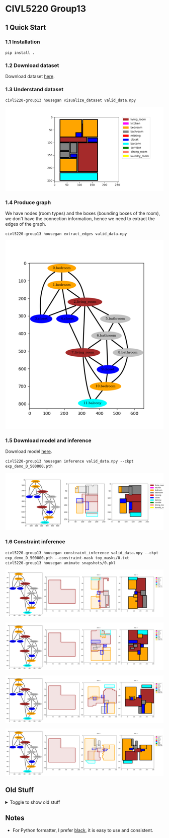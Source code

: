 # CIVL5220 Group13

## 1 Quick Start

### 1.1 Installation

```
pip install .
```

### 1.2 Download dataset

Download dataset [here](https://hkustconnect-my.sharepoint.com/:f:/g/personal/zniu_connect_ust_hk/EiWYJksoDsNDk5tqfRap70UBT2-jjNHCO7uPfQpFiucSAQ?e=LQ0v3d).

### 1.3 Understand dataset

```
civl5220-group13 housegan visualize_dataset valid_data.npy
```

![](./images/visualize-dataset.png)

### 1.4 Produce graph

We have nodes (room types) and the boxes (bounding boxes of the room), we don't have the connection information, hence we need to extract the edges of the graph.

```
civl5220-group13 housegan extract_edges valid_data.npy
```

![](./images/graph.png)

### 1.5 Download model and inference

Download model [here](https://hkustconnect-my.sharepoint.com/:f:/g/personal/zniu_connect_ust_hk/EiWYJksoDsNDk5tqfRap70UBT2-jjNHCO7uPfQpFiucSAQ?e=LQ0v3d).

```
civl5220-group13 housegan inference valid_data.npy --ckpt exp_demo_D_500000.pth
```

![](./images/inference.png)

### 1.6 Constraint inference

```
civl5220-group13 housegan constraint_inference valid_data.npy --ckpt exp_demo_D_500000.pth --constraint-mask toy_masks/0.txt
civl5220-group13 housegan animate snapshots/0.pkl
```

![](./images/generated-0.gif)

![](./images/generated-1.gif)

![](./images/generated-2.gif)

![](./images/generated-3.gif)

## Old Stuff

<details>

<summary> Toggle to show old stuff </summary>

## Run

### HouseGANPP

Clone the houseganpp repo,

```
git clone https://github.com/ennauata/houseganpp
```

or clone this repo recursively.

```
git clone --recurse-submodules https://github.com/enhuiz/civl5220-group13
```

Then go to the houseganpp folder, install requirements

```
pip intall -r requirements.txt
```

(or just run it and install what is missing, version seems not important for houseganpp tested on nov. 6, 2021)

After this, you need to change the path in `data/sample_list.txt` like this:

```
-/home/nelson/Workspace/autodesk/autodesk/rplan_2/json_data_update/7513.json
+data/json/7513.json
```

Run `python test.py`, you will get the `dump` folder, which contains something like:

![](images/fp_final_0.png)

### HouseGAN

Clone the housegan repo,

```
git clone https://github.com/ennauata/housegan
```

or clone this repo recursively.

```
git clone --recurse-submodules https://github.com/enhuiz/civl5220-group13
```

For HouseGAN, you actually need to download the dataset and pretrained model according to their document (they are not contained in the repo :|). Requirements are also needed to be installed, latest version seemed fine, except for `networkx==2.4` (nov. 6, 2021).

After downloading the model and processed dataset (yes, for this one they provide a processed dataset, `train_data.npy` and `valid_data.npy`), modify those lines of `variation_bbs_with_target_graph_segments_suppl.py` since they named their experiment as `exp_demo` and run for `500_000` iterations.

```
-numb_iters = 200000
-exp_name = 'exp_with_graph_global_new'
+numb_iters = 500000   # change the iters, to make the ckpt path right
+exp_name = 'exp_demo' # change the name
 target_set = 'D'
 phase='eval'
 checkpoint = './checkpoints/{}_{}_{}.pth'.format(exp_name, target_set, numb_iters)
@@ -177,7 +177,7 @@ generator.load_state_dict(torch.load(checkpoint))
 cuda = True if torch.cuda.is_available() else False
 if cuda:
     generator.cuda()
-rooms_path = '/local-scratch4/nnauata/autodesk/FloorplanDataset/'
+rooms_path = './FloorplanDataset/' # i put those xxx_data.npy here
```

Then run `python variation_bbs_with_target_graph_segments_suppl.py`, this perhaps needs cuda, you got a folder `output`, with output like this:

![](images/results_page_D_0.png)

## Concepts

### Glossary

By default, consider HouseGAN++.

- **Bubble diagram**: A graph, whose nodes represent room type (including the room "outside") and edge represent doors.
- **RPLAN dataset**: A dataset from USTC, used by HouseGAN++: http://staff.ustc.edu.cn/~fuxm/projects/DeepLayout/index.html
- **Raster-to-Vector**, **Vectorization**: The algorithm used to convert raster images to vector graphics: http://art-programmer.github.io/floorplan-transformation.html
- **Room Mask**: 64x64 (32x32 in HouseGAN) signle-channel segment map (like those in instance segmentation), foreground (value > 0, perhaps) means this pixel is within the region of given room. The final generation result you see from the website and paper is a aggregation of the maps (i.e. room masks) of all input rooms.

## Data Structure

An example training data from: `3rdparty/houseganpp/data/json/7513.json`

```javascript
{
  // 14 rooms, each has a type
  "room_type": [3, 3, 2, 5, 4, 5, 1, 17, 17, 17, 17, 17, 17, 15],
  // 14 box coord, range from [0, 256) (exclusive?)
  "boxes": [
    [51.0, 56.0, 96.0, 107.0],
    [78.0, 113.0, 124.0, 168.0],
    [159.0, 56.0, 205.0, 78.0],
    [192.0, 84.0, 205.0, 107.0],
    [159.0, 84.0, 186.0, 107.0],
    [130.0, 183.0, 186.0, 200.0],
    [102.0, 56.0, 186.0, 177.0],
    [195.0, 79.0, 205.0, 83.0],
    [114.0, 108.0, 126.0, 112.0],
    [97.0, 96.0, 101.0, 105.0],
    [154.0, 66.0, 158.0, 76.0],
    [154.0, 96.0, 158.0, 108.0],
    [137.0, 178.0, 179.0, 182.0],
    [137.0, 51.0, 149.0, 55.0]
  ],
  // box edge coord, together with room type and ?
  "edges": [
    [51.0, 56.0, 51.0, 107.0, 3, 0],
    [51.0, 107.0, 96.0, 107.0, 3, 0],
    [96.0, 107.0, 96.0, 56.0, 3, 1],
    [96.0, 56.0, 51.0, 56.0, 3, 0],
    [78.0, 113.0, 78.0, 168.0, 3, 0],
    [78.0, 168.0, 124.0, 168.0, 3, 0],
    [124.0, 168.0, 124.0, 113.0, 3, 0],
    [124.0, 113.0, 78.0, 113.0, 3, 1],
    [159.0, 56.0, 159.0, 78.0, 2, 1],
    [159.0, 78.0, 205.0, 78.0, 2, 5],
    [205.0, 78.0, 205.0, 56.0, 2, 0],
    [205.0, 56.0, 159.0, 56.0, 2, 0],
    [192.0, 84.0, 192.0, 107.0, 5, 0],
    [192.0, 107.0, 205.0, 107.0, 5, 0],
    [205.0, 107.0, 205.0, 84.0, 5, 0],
    [205.0, 84.0, 192.0, 84.0, 5, 2],
    [159.0, 84.0, 159.0, 107.0, 4, 1],
    [159.0, 107.0, 186.0, 107.0, 4, 0],
    [186.0, 107.0, 186.0, 84.0, 4, 0],
    [186.0, 84.0, 159.0, 84.0, 4, 0],
    [130.0, 183.0, 130.0, 200.0, 5, 0],
    [130.0, 200.0, 186.0, 200.0, 5, 0],
    [186.0, 200.0, 186.0, 183.0, 5, 0],
    [186.0, 183.0, 130.0, 183.0, 5, 1],
    [102.0, 56.0, 102.0, 107.0, 1, 3],
    [102.0, 107.0, 130.0, 107.0, 1, 3],
    [130.0, 107.0, 130.0, 177.0, 1, 0],
    [130.0, 177.0, 186.0, 177.0, 1, 5],
    [186.0, 177.0, 186.0, 113.0, 1, 0],
    [186.0, 113.0, 153.0, 113.0, 1, 0],
    [153.0, 113.0, 153.0, 56.0, 1, 4],
    [153.0, 56.0, 102.0, 56.0, 1, 0],
    [195.0, 79.0, 195.0, 83.0, 17, 0],
    [195.0, 83.0, 205.0, 83.0, 17, 5],
    [205.0, 83.0, 205.0, 79.0, 17, 0],
    [205.0, 79.0, 195.0, 79.0, 17, 2],
    [114.0, 108.0, 114.0, 112.0, 17, 0],
    [114.0, 112.0, 126.0, 112.0, 17, 3],
    [126.0, 112.0, 126.0, 108.0, 17, 0],
    [126.0, 108.0, 114.0, 108.0, 17, 1],
    [97.0, 96.0, 97.0, 105.0, 17, 3],
    [97.0, 105.0, 101.0, 105.0, 17, 0],
    [101.0, 105.0, 101.0, 96.0, 17, 1],
    [101.0, 96.0, 97.0, 96.0, 17, 0],
    [154.0, 66.0, 154.0, 76.0, 17, 1],
    [154.0, 76.0, 158.0, 76.0, 17, 0],
    [158.0, 76.0, 158.0, 66.0, 17, 2],
    [158.0, 66.0, 154.0, 66.0, 17, 0],
    [154.0, 96.0, 154.0, 108.0, 17, 1],
    [154.0, 108.0, 158.0, 108.0, 17, 0],
    [158.0, 108.0, 158.0, 96.0, 17, 4],
    [158.0, 96.0, 154.0, 96.0, 17, 0],
    [137.0, 178.0, 137.0, 182.0, 17, 0],
    [137.0, 182.0, 179.0, 182.0, 17, 5],
    [179.0, 182.0, 179.0, 178.0, 17, 0],
    [179.0, 178.0, 137.0, 178.0, 17, 1],
    [137.0, 51.0, 137.0, 55.0, 15, 0],
    [137.0, 55.0, 149.0, 55.0, 15, 1],
    [149.0, 55.0, 149.0, 51.0, 15, 0],
    [149.0, 51.0, 137.0, 51.0, 15, 0]
  ],
  // ?
  "ed_rm": [
    [0],
    [0],
    [0, 6],
    [0],
    [1],
    [1],
    [1],
    [1, 6],
    [2, 6],
    [2, 3],
    [2],
    [2],
    [3],
    [3],
    [3],
    [3, 2],
    [4, 6],
    [4],
    [4],
    [4],
    [5],
    [5],
    [5],
    [5, 6],
    [6, 0],
    [6, 1],
    [6],
    [6, 5],
    [6],
    [6],
    [6, 4],
    [6],
    [7],
    [7, 3],
    [7],
    [7, 2],
    [8],
    [8, 1],
    [8],
    [8, 6],
    [9, 0],
    [9],
    [9, 6],
    [9],
    [10, 6],
    [10],
    [10, 2],
    [10],
    [11, 6],
    [11],
    [11, 4],
    [11],
    [12],
    [12, 5],
    [12],
    [12, 6],
    [13],
    [13, 6],
    [13],
    [13]
  ]
}
```

### Room Type

Each room has a room type.

According to [here](https://github.com/ennauata/houseganpp/blob/main/misc/utils.py), room types are:

```python
{
 'living_room': 1,
 'kitchen': 2,
 'bedroom': 3,
 'bathroom': 4,
 'balcony': 5,
 'entrance': 6,
 'dining room': 7,
 'study room': 8,
 'storage': 10,
 'front door': 15,   # the door connects room and outside
 'unknown': 16,
 'interior_door': 17 # the door connects rooms
 }
```

🤔, some numbers are somehow skipped, there is only **12** classes, including **10** room types and **2** door types.

### Boxes

Each room has a **axes-aligned** (i.e. either horizontal or vertical) box, represented by pixels within 256x256 canvas.

By drawing the boxes from the above sample on a `256x256` canvas, we can get:

![](images/2021-11-05-16-30-43.png)

## Directories

```
.
├── 3rdparty
│   ├── housegan        # ennauata's housegan, we may take some code from it
│   └── houseganpp      # ennauata's newer version
├── civl5220_group13          # our code, python only, I'm gonna start from here
├── overleaf            # put our overleaf documents
└── README.md
```

</details>

## Notes

- For Python formatter, I prefer [black](https://github.com/psf/black.git), it is easy to use and consistent.
